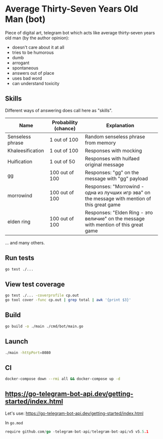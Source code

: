 # Average Thirty-Seven Years Old Man (bot)

Piece of digital art, telegram bot which acts like average thirty-seven years old man (by the author opinion):
- doesn't care about it at all
- tries to be humorous
- dumb
- arrogant
- spontaneous
- answers out of place
- uses bad word
- can understand toxicity

## Skills

Different ways of answering does call here as "skills".

| Name             | Probability (chance) | Explanation                                                                                           |
| ---------------- | -------------------- | ----------------------------------------------------------------------------------------------------- |
| Senseless phrase | 1 out of 100         | Random senseless phrase from memory                                                                   |
| Khaleesification | 1 out of 100         | Responses with mocking                                                                                |
| Huification      | 1 out of 50          | Responses with huifaed original message                                                               |
| gg               | 100 out of 100       | Responses: "gg" on the message with "gg" payload                                                      |
| morrowind        | 100 out of 100       | Responses: "Morrowind - одна из лучших игр эва" on the message with mention of this great game        |
| elden ring       | 100 out of 100       | Responses: "Elden Ring - это величие" on the message with mention of this great game                  |

... and many others.

## Run tests

```bash
go test ./...
```
## View test coverage

```bash
go test ./... -coverprofile cp.out
go tool cover -func cp.out | grep total | awk '{print $3}'
```

## Build

```bash
go build -o ./main ./cmd/bot/main.go
```

## Launch

```bash
./main -httpPort=8080
```

## CI

```bash
docker-compose down --rmi all && docker-compose up -d
```

## https://go-telegram-bot-api.dev/getting-started/index.html

Let's use: https://go-telegram-bot-api.dev/getting-started/index.html

In `go.mod`

```go
require github.com/go -telegram-bot-api/telegram-bot-api/v5 v5.5.1
```
